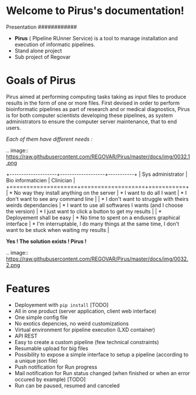 # Welcome to Pirus's documentation!

Presentation
############


 * **Pirus** ( PIpeline RUnner Service) is a tool to manage installation and execution of informatic pipelines.
 * Stand alone project
 * Sub project of Regovar



Goals of Pirus
==============
Pirus aimed at performing computing tasks taking as input files to produce results in the form of one or more files. 
First devised in order to perform bioinformatic pipelines as part of research and or medical diagnostics, 
Pirus is for both computer scientists developing these pipelines, as system administrators to ensure the computer server maintenance, 
that to end users. 


*Each of them have different needs :*

.. image:: https://raw.githubusercontent.com/REGOVAR/Pirus/master/docs/img/0032.1.png
 
+--------------------+-------------------+-----------+
| Sys administrator  | Bio informaticien | Clinician | 
+====================+===================+===========+ 
| * No way they install anything on the server | * I want to do all I want | * I don't want to see any command line | 
| * I don't want to struggle with theirs weirds dependancies | * I want to use all softwares I wants (and I choose the version) | * I just want to click a button to get my results                                                        | 
| * Deployement shall be easy                                 | * No time to spent on a endusers graphical interface             | * I'm interruptable, I do many things at the same time, I don't want to be stuck when waiting my results | 


**Yes ! The solution exists ! Pirus !**

.. image:: https://raw.githubusercontent.com/REGOVAR/Pirus/master/docs/img/0032.2.png


Features
========
 * Deployement with `pip install` [TODO]
 * All in one product (server application, client web interface)
 * One simple config file
 * No exotics depencies, no weird customizations
 * Virtual environment for pipeline execution (LXD container)
 * API REST
 * Easy to create a custom pipeline (few technical constraints)
 * Resumable upload for big files
 * Possibility to expose a simple interface to setup a pipeline (according to a unique json file)
 * Push notification for Run progress
 * Mail notification for Run status changed (when finished or when an error occured by example) [TODO]
 * Run can be paused, resumed and canceled
